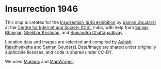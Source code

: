 # Insurrection 1946

This map is created for the [Insurrection 1946 exhibition](http://insurrection1946.in/) by [Saman Goudarzi](https://github.com/samangoudarzi) at the [Centre for Internet and Society (CIS)](https://cis-india.org/), India, with help from [Sanjay Bhangar](https://github.com/batpad), [Shekhar Krishnan](http://shekhar.cc/), and [Sumandro Chattapadhyay](https://github.com/ajantriks). 

Location data and images are selected and compiled by [Ashish Rajadhyaksha](https://cscsarchive.academia.edu/AshishRajadhyaksha) and [Saman Goudarzi](https://github.com/samangoudarzi). Data/image are shared under originally applicable licenses, and code is shared under CC-BY. 

We used [Mapbox](https://www.mapbox.com/) and [MapWarper](http://mapwarper.net/).
